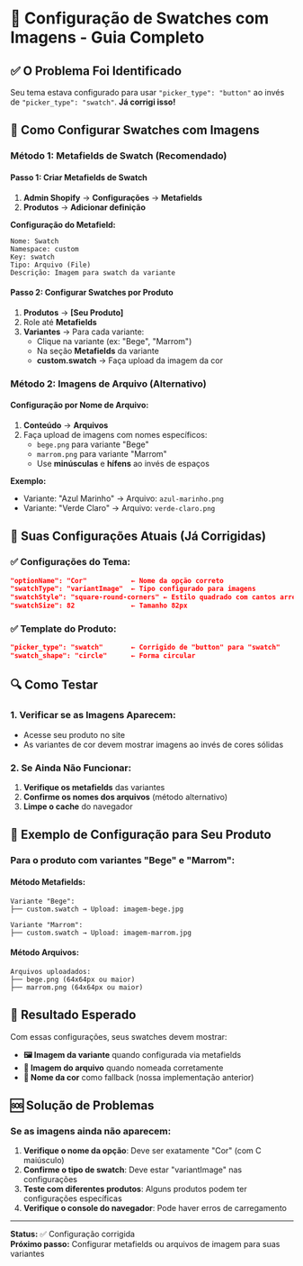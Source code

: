 # 🎨 Configuração de Swatches com Imagens - Guia Completo

## ✅ O Problema Foi Identificado

Seu tema estava configurado para usar `"picker_type": "button"` ao invés de `"picker_type": "swatch"`. **Já corrigi isso!** 

## 🔧 Como Configurar Swatches com Imagens

### Método 1: Metafields de Swatch (Recomendado)

#### Passo 1: Criar Metafields de Swatch
1. **Admin Shopify** → **Configurações** → **Metafields**
2. **Produtos** → **Adicionar definição**

**Configuração do Metafield:**
```
Nome: Swatch
Namespace: custom
Key: swatch
Tipo: Arquivo (File)
Descrição: Imagem para swatch da variante
```

#### Passo 2: Configurar Swatches por Produto
1. **Produtos** → **[Seu Produto]**
2. Role até **Metafields**
3. **Variantes** → Para cada variante:
   - Clique na variante (ex: "Bege", "Marrom")
   - Na seção **Metafields** da variante
   - **custom.swatch** → Faça upload da imagem da cor

### Método 2: Imagens de Arquivo (Alternativo)

#### Configuração por Nome de Arquivo:
1. **Conteúdo** → **Arquivos**
2. Faça upload de imagens com nomes específicos:
   - `bege.png` para variante "Bege"
   - `marrom.png` para variante "Marrom"
   - Use **minúsculas** e **hífens** ao invés de espaços

**Exemplo:**
- Variante: "Azul Marinho" → Arquivo: `azul-marinho.png`
- Variante: "Verde Claro" → Arquivo: `verde-claro.png`

## 🎯 Suas Configurações Atuais (Já Corrigidas)

### ✅ Configurações do Tema:
```json
"optionName": "Cor"           ← Nome da opção correto
"swatchType": "variantImage"  ← Tipo configurado para imagens
"swatchStyle": "square-round-corners" ← Estilo quadrado com cantos arredondados
"swatchSize": 82              ← Tamanho 82px
```

### ✅ Template do Produto:
```json
"picker_type": "swatch"       ← Corrigido de "button" para "swatch"
"swatch_shape": "circle"      ← Forma circular
```

## 🔍 Como Testar

### 1. Verificar se as Imagens Aparecem:
- Acesse seu produto no site
- As variantes de cor devem mostrar imagens ao invés de cores sólidas

### 2. Se Ainda Não Funcionar:
1. **Verifique os metafields** das variantes
2. **Confirme os nomes dos arquivos** (método alternativo)
3. **Limpe o cache** do navegador

## 📱 Exemplo de Configuração para Seu Produto

### Para o produto com variantes "Bege" e "Marrom":

#### Método Metafields:
```
Variante "Bege":
├── custom.swatch → Upload: imagem-bege.jpg

Variante "Marrom":  
├── custom.swatch → Upload: imagem-marrom.jpg
```

#### Método Arquivos:
```
Arquivos uploadados:
├── bege.png (64x64px ou maior)
├── marrom.png (64x64px ou maior)
```

## 🚀 Resultado Esperado

Com essas configurações, seus swatches devem mostrar:
- **🖼️ Imagem da variante** quando configurada via metafields
- **🎨 Imagem do arquivo** quando nomeada corretamente
- **📝 Nome da cor** como fallback (nossa implementação anterior)

## 🆘 Solução de Problemas

### Se as imagens ainda não aparecem:

1. **Verifique o nome da opção**: Deve ser exatamente "Cor" (com C maiúsculo)
2. **Confirme o tipo de swatch**: Deve estar "variantImage" nas configurações
3. **Teste com diferentes produtos**: Alguns produtos podem ter configurações específicas
4. **Verifique o console do navegador**: Pode haver erros de carregamento

---

**Status:** ✅ Configuração corrigida  
**Próximo passo:** Configurar metafields ou arquivos de imagem para suas variantes
